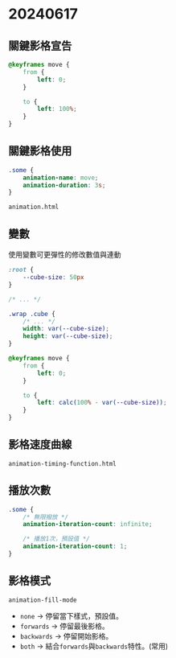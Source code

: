 # 20240617

## 關鍵影格宣告

```css
@keyframes move {
    from {
        left: 0;
    }

    to {
        left: 100%;
    }
}
````

## 關鍵影格使用

```css
.some {
    animation-name: move;
    animation-duration: 3s; 
}
```

`animation.html`

## 變數

使用變數可更彈性的修改數值與連動

```css
:root {
    --cube-size: 50px
}

/* ... */

.wrap .cube {
    /* ... */
    width: var(--cube-size);
    height: var(--cube-size);
}

@keyframes move {
    from {
        left: 0;
    }

    to {
        left: calc(100% - var(--cube-size));
    }
}
```

## 影格速度曲線

`animation-timing-function.html`

## 播放次數

```css
.some {
    /* 無限撥放 */
    animation-iteration-count: infinite;

    /* 播放1次，預設值 */
    animation-iteration-count: 1;
}
```

## 影格模式

`animation-fill-mode`

- `none` -> 停留當下樣式，預設值。
- `forwards` -> 停留最後影格。
- `backwards` -> 停留開始影格。
- `both` -> 結合`forwards`與`backwards`特性。(常用)